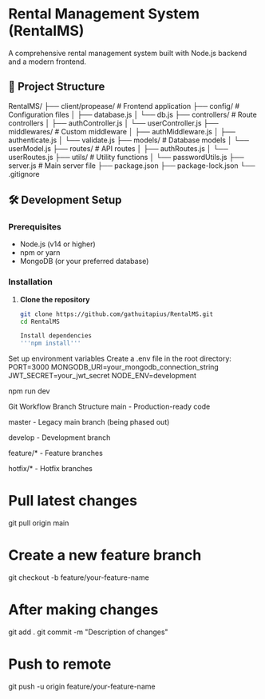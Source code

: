 # Rental Management System (RentalMS)

A comprehensive rental management system built with Node.js backend and a modern frontend.

## 🚀 Project Structure
RentalMS/
├── client/propease/ # Frontend application
├── config/ # Configuration files
│ ├── database.js
│ └── db.js
├── controllers/ # Route controllers
│ ├── authController.js
│ └── userController.js
├── middlewares/ # Custom middleware
│ ├── authMiddleware.js
│ ├── authenticate.js
│ └── validate.js
├── models/ # Database models
│ └── userModel.js
├── routes/ # API routes
│ ├── authRoutes.js
│ └── userRoutes.js
├── utils/ # Utility functions
│ └── passwordUtils.js
├── server.js # Main server file
├── package.json
├── package-lock.json
└── .gitignore


## 🛠️ Development Setup

### Prerequisites
- Node.js (v14 or higher)
- npm or yarn
- MongoDB (or your preferred database)

### Installation

1. **Clone the repository**
   ```bash
   git clone https://github.com/gathuitapius/RentalMS.git
   cd RentalMS

   Install dependencies
   '''npm install'''

Set up environment variables
Create a .env file in the root directory:
PORT=3000
MONGODB_URI=your_mongodb_connection_string
JWT_SECRET=your_jwt_secret
NODE_ENV=development


npm run dev

Git Workflow
Branch Structure
main - Production-ready code

master - Legacy main branch (being phased out)

develop - Development branch

feature/* - Feature branches

hotfix/* - Hotfix branches

# Pull latest changes
git pull origin main

# Create a new feature branch
git checkout -b feature/your-feature-name

# After making changes
git add .
git commit -m "Description of changes"

# Push to remote
git push -u origin feature/your-feature-name